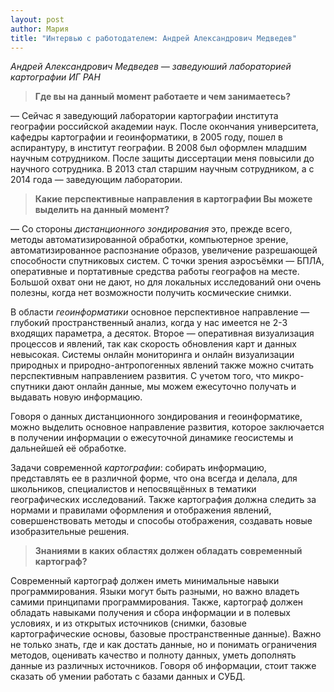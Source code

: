 ```yaml
---
layout: post
author: Мария
title: "Интервью с работодателем: Андрей Александрович Медведев"
---
```

*Андрей Александрович Медведев — заведуюший лабораторией картографии ИГ РАН*

> **Где вы на данный момент работаете и чем занимаетесь?**

— Сейчас я заведующий лаборатории картографии института географии российской академии наук. После окончания университета, кафедры картографии и геоинформатики, в 2005 году, пошел в аспирантуру, в институт географии. В 2008 был оформлен младшим научным сотрудником. После защиты диссертации меня повысили до научного сотрудника. В 2013 стал старшим научным сотрудником, а с 2014 года — заведующим лаборатории. 

> **Какие перспективные направления в картографии Вы можете выделить на данный момент?** 

— Со стороны *дистанционного зондирования* это, прежде всего, методы автоматизированной обработки, компьютерное зрение, автоматизированное распознание образов, увеличение разрешающей способности спутниковых систем. С точки зрения аэросъёмки — БПЛА, оперативные и портативные средства работы географов на месте. Большой охват они не дают, но для локальных исследований они очень полезны, когда нет возможности получить космические снимки. 

В области *геоинформатики* основное перспективное направление — глубокий пространственный анализ, когда у нас имеется не 2-3 входящих параметра, а десяток. Второе — оперативная визуализация процессов и явлений, так как скорость обновления карт и данных невысокая. Системы онлайн мониторинга и онлайн визуализации природных и природно-антропогенных явлений также можно считать перспективным направлением развития. С учетом того, что микро-спутники дают онлайн данные, мы можем ежесуточно получать и выдавать новую информацию. 

 Говоря о данных дистанционного зондирования и геоинформатике, можно выделить основное направление развития, которое заключается в получении информации о ежесуточной динамике геосистемы и дальнейшей её обработке. 

Задачи современной *картографии*: собирать информацию, представлять ее в различной форме, что она всегда и делала, для школьников, специалистов и непосвящённых в тематики географических исследований. Также картография должна следить за нормами и правилами оформления и отображения явлений, совершенствовать методы и способы отображения, создавать новые изобразительные решения. 

> **Знаниями в каких областях должен обладать современный картограф?** 

Современный картограф должен иметь минимальные навыки программирования. Языки могут быть разными, но важно владеть самими принципами программирования. Также, картограф должен обладать навыками получения и сбора информации и в полевых условиях, и из открытых источников (снимки, базовые картографические основы, базовые пространственные данные). Важно не только знать, где и как достать данные, но и понимать ограничения методов, оценивать качество и полноту данных, уметь дополнять данные из различных источников. Говоря об информации, стоит также сказать об умении работать с базами данных и СУБД. 